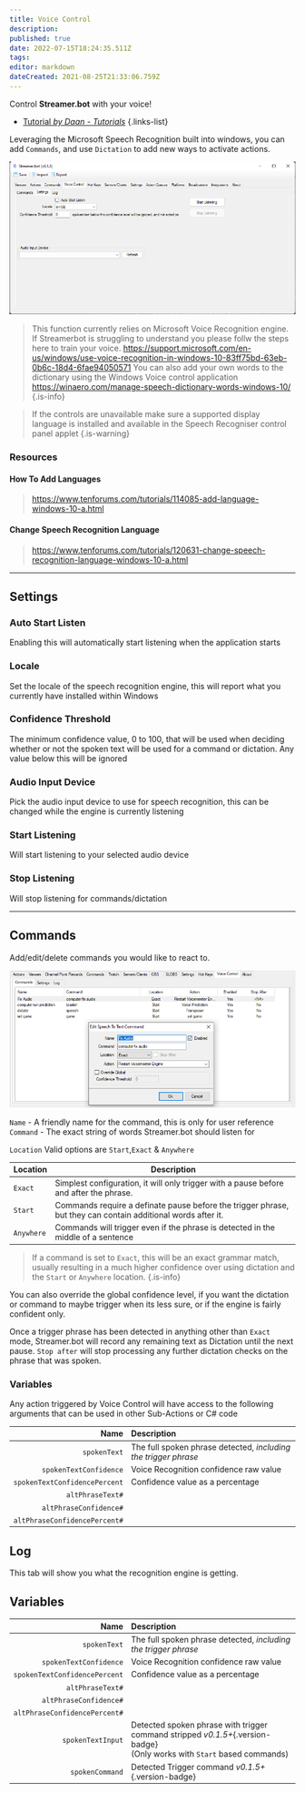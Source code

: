 ```yaml
---
title: Voice Control
description: 
published: true
date: 2022-07-15T18:24:35.511Z
tags: 
editor: markdown
dateCreated: 2021-08-25T21:33:06.759Z
---
```


Control **Streamer.bot** with your voice!

* [Tutorial *by Daan - Tutorials*](https://youtu.be/qnBckxzIqi0) 
{.links-list}

Leveraging the Microsoft Speech Recognition built into windows, you can add `Commands`, and use `Dictation` to add new ways to activate actions.


![voice-control-settings-018.png](/voice-control-settings-018.png)

> This function currently relies on Microsoft Voice Recognition engine. If Streamerbot is struggling to understand you please follw the steps here to train your voice. 
https://support.microsoft.com/en-us/windows/use-voice-recognition-in-windows-10-83ff75bd-63eb-0b6c-18d4-6fae94050571
You can also add your own words to the dictionary using the Windows Voice control application
https://winaero.com/manage-speech-dictionary-words-windows-10/
{.is-info}

> If the controls are unavailable make sure a supported display language is installed and available in the Speech Recogniser control panel applet
{.is-warning}

### Resources

#### How To Add Languages
> https://www.tenforums.com/tutorials/114085-add-language-windows-10-a.html

#### Change Speech Recognition Language
> https://www.tenforums.com/tutorials/120631-change-speech-recognition-language-windows-10-a.html

***

## Settings

### Auto Start Listen

Enabling this will automatically start listening when the application starts

### Locale

Set the locale of the speech recognition engine, this will report what you currently have installed within Windows

### Confidence Threshold

The minimum confidence value, 0 to 100, that will be used when deciding whether or not the spoken text will be used for a command or dictation.  Any value below this will be ignored

### Audio Input Device

Pick the audio input device to use for speech recognition, this can be changed while the engine is currently listening

### Start Listening

Will start listening to your selected audio device

### Stop Listening

Will stop listening for commands/dictation

***

## Commands
Add/edit/delete commands you would like to react to.

![voice-control-commands.png](/voice-control-commands.png)

`Name` - A friendly name for the command, this is only for user reference
`Command` - The exact string of words Streamer.bot should listen for

`Location` Valid options are `Start`,`Exact` & `Anywhere`

Location | Description
---------|------------
`Exact` | Simplest configuration, it will only trigger with a pause before and after the phrase.
`Start` | Commands require a definate pause before the trigger phrase, but they can contain additional words after it.
`Anywhere` | Commands will trigger even if the phrase is detected in the middle of a sentence

> If a command is set to `Exact`, this will be an exact grammar match, usually resulting in a much higher confidence over using dictation and the `Start` or `Anywhere` location.
{.is-info}


You can also override the global confidence level, if you want the dictation or command to maybe trigger when its less sure, or if the engine is fairly confident only.

Once a trigger phrase has been detected in anything other than `Exact` mode, Streamer.bot will record any remaining text as Dictation until the next pause. `Stop after` will stop processing any further dictation checks on the phrase that was spoken.

### Variables

Any action triggered by Voice Control will have access to the following arguments that can be used in other Sub-Actions or C# code

Name | Description
----:|:------------
`spokenText` | The full spoken phrase detected, *including the trigger phrase* 
`spokenTextConfidence` | Voice Recognition confidence raw value
`spokenTextConfidencePercent` | Confidence value as a percentage
`altPhraseText#` | 
`altPhraseConfidence#` | 
`altPhraseConfidencePercent#` | 


## Log

This tab will show you what the recognition engine is getting.

## Variables

Name | Description
----:|:------------
`spokenText` | The full spoken phrase detected, *including the trigger phrase*
`spokenTextConfidence` | Voice Recognition confidence raw value
`spokenTextConfidencePercent` | Confidence value as a percentage
`altPhraseText#` |
`altPhraseConfidence#` |
`altPhraseConfidencePercent#` |
`spokenTextInput` | Detected spoken phrase with trigger command stripped *v0.1.5+*{.version-badge} <br>(Only works with `Start` based commands)
`spokenCommand` | Detected Trigger command *v0.1.5+*{.version-badge}